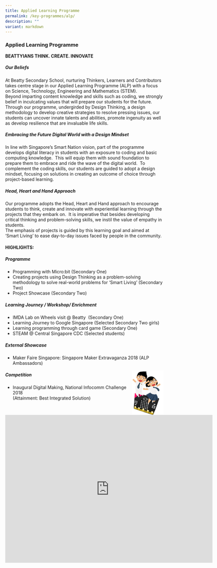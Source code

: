 ```yaml
---
title: Applied Learning Programme
permalink: /key-programmes/alp/
description: ""
variant: markdown
---
```

### **Applied Learning Programme**
**BEATTYIANS THINK. CREATE. INNOVATE**

##### **Our Beliefs**
At Beatty Secondary School, nurturing Thinkers, Learners and Contributors takes centre stage in our Applied Learning Programme (ALP) with a focus on Science, Technology, Engineering and Mathematics (STEM).<br>
Beyond imparting content knowledge and skills such as coding, we strongly belief in inculcating values that will prepare our students for the future. Through our programme, undergirded by Design Thinking, a design methodology to develop creative strategies to resolve pressing issues, our students can uncover innate talents and abilities, promote ingenuity as well as develop resilience that are invaluable life skills.

##### **Embracing the Future Digital World with a Design Mindset**
In line with Singapore’s Smart Nation vision, part of the programme develops digital literacy in students with an exposure to coding and basic computing knowledge.&nbsp; This will equip them with sound foundation to prepare them to embrace and ride the wave of the digital world.&nbsp; To complement the coding skills, our students are guided to adopt a design mindset, focusing on solutions in creating an outcome of choice through project-based learning.

##### **Head, Heart and Hand Approach**
Our programme adopts the Head, Heart and Hand approach to encourage students to think, create and innovate with experiential learning through the projects that they embark on.&nbsp; It is imperative that besides developing critical thinking and problem-solving skills, we instil the value of empathy in students.<br>
The emphasis of projects is guided by this learning goal and aimed at ‘Smart Living’ to ease day-to-day issues faced by people in the community.

#### **HIGHLIGHTS:**
##### **Programme** 
*   Programming with Micro:bit (Secondary One)&nbsp;  
*   Creating projects using Design Thinking as a problem-solving methodology to solve real-world problems for ‘Smart Living’ (Secondary Two)  
*   Project Showcase (Secondary Two)

##### **Learning Journey / Workshop/ Enrichment**
*   IMDA Lab on Wheels visit @ Beatty&nbsp; (Secondary One)  
*   Learning Journey to Google Singapore (Selected Secondary Two girls)  
*   Learning programming through card game (Secondary One)  
*   STEAM @ Central Singapore CDC (Selected students)

##### **External Showcase**
*   Maker Faire Singapore: Singapore Maker Extravaganza 2018 (ALP Ambassadors)

<img align="right" style="width:20%" src="/images/ALP_Logo.png">

##### **Competition**
*   Inaugural Digital Making, National Infocomm Challenge 2018  
    (Attainment: Best Integrated Solution)
		
<iframe allowfullscreen="true" height="469" width="660" frameborder="0" src="https://docs.google.com/presentation/d/e/2PACX-1vSkLaV5DstOBPBd3xzAtmOSiKFDXE1l6t8qk8M8ZeKWPH0o9-I0RFsuA5tNK8UcnLsnDk5_vOK2_R3t/embed?start=false&amp;loop=false&amp;delayms=3000"></iframe>
